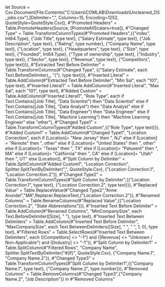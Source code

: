 let
    Source = Csv.Document(File.Contents("C:\Users\COMLAB\Downloads\Uncleaned_DS_jobs.csv"),[Delimiter=",", Columns=15, Encoding=1252, QuoteStyle=QuoteStyle.Csv]),
    #"Promoted Headers" = Table.PromoteHeaders(Source, [PromoteAllScalars=true]),
    #"Changed Type" = Table.TransformColumnTypes(#"Promoted Headers",{{"index", Int64.Type}, {"Job Title", type text}, {"Salary Estimate", type text}, {"Job Description", type text}, {"Rating", type number}, {"Company Name", type text}, {"Location", type text}, {"Headquarters", type text}, {"Size", type text}, {"Founded", Int64.Type}, {"Type of ownership", type text}, {"Industry", type text}, {"Sector", type text}, {"Revenue", type text}, {"Competitors", type text}}),
    #"Extracted Text Before Delimiter" = Table.TransformColumns(#"Changed Type", {{"Salary Estimate", each Text.BeforeDelimiter(_, "("), type text}}),
    #"Inserted Literal" = Table.AddColumn(#"Extracted Text Before Delimiter", "Min Sal", each "101", type text),
    #"Inserted Literal1" = Table.AddColumn(#"Inserted Literal", "Max Sal", each "101", type text),
    #"Added Custom" = Table.AddColumn(#"Inserted Literal1", "Role Type", each if Text.Contains([Job Title], "Data Scientist") then
"Data Scientist"
else if Text.Contains([Job Title], "Data Analyst") then
"Data Analyst"
else if Text.Contains([Job Title], "Data Engineer") then
"Data Engineer"
else if Text.Contains([Job Title], "Machine Learning") then
"Machine Learning Engineer"
else
"other"),
    #"Changed Type1" = Table.TransformColumnTypes(#"Added Custom",{{"Role Type", type text}}),
    #"Added Custom1" = Table.AddColumn(#"Changed Type1", "Location Correction", each if [Location]= "New Jersey" then ", NJ"
else if [Location] = "Remote" then ", other"
else if [Location]= "United States" then ", other"
else if [Location]= "Texas" then ", TX"
else if [Location]= "Patuxent" then ", MA"
else if [Location]= "California" then ", CA"
else if [Location]= "Utah" then ", UT"
else [Location]),
    #"Split Column by Delimiter" = Table.SplitColumn(#"Added Custom1", "Location Correction", Splitter.SplitTextByDelimiter(",", QuoteStyle.Csv), {"Location Correction.1", "Location Correction.2"}),
    #"Changed Type2" = Table.TransformColumnTypes(#"Split Column by Delimiter",{{"Location Correction.1", type text}, {"Location Correction.2", type text}}),
    #"Replaced Value" = Table.ReplaceValue(#"Changed Type2","Anne Arundel","MA",Replacer.ReplaceText,{"Location Correction.2"}),
    #"Renamed Columns" = Table.RenameColumns(#"Replaced Value",{{"Location Correction.2", "State Abbreviations"}}),
    #"Inserted Text Before Delimiter" = Table.AddColumn(#"Renamed Columns", "MinCompanySize", each Text.BeforeDelimiter([Size], " "), type text),
    #"Inserted Text Between Delimiters" = Table.AddColumn(#"Inserted Text Before Delimiter", "MaxCompanySize", each Text.BetweenDelimiters([Size], " ", " ", 1, 0), type text),
    #"Filtered Rows" = Table.SelectRows(#"Inserted Text Between Delimiters", each ([Competitors] <> "-1") and ([Revenue] <> "Unknown / Non-Applicable") and ([Industry] <> "-1")),
    #"Split Column by Delimiter1" = Table.SplitColumn(#"Filtered Rows", "Company Name", Splitter.SplitTextByDelimiter("#(lf)", QuoteStyle.Csv), {"Company Name.1", "Company Name.2"}),
    #"Changed Type3" = Table.TransformColumnTypes(#"Split Column by Delimiter1",{{"Company Name.1", type text}, {"Company Name.2", type number}}),
    #"Removed Columns" = Table.RemoveColumns(#"Changed Type3",{"Company Name.2", "Job Description"})
in
    #"Removed Columns"
